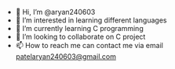 - 👋 Hi, I’m @aryan240603
- 👀 I’m interested in learning different languages
- 🌱 I’m currently learning C programming
- 💞️ I’m looking to collaborate on C project
- 📫 How to reach me can contact me via email patelaryan240603@gmail.com

<!---
aryan240603/aryan240603 is a ✨ special ✨ repository because its `README.md` (this file) appears on your GitHub profile.
You can click the Preview link to take a look at your changes.
--->
